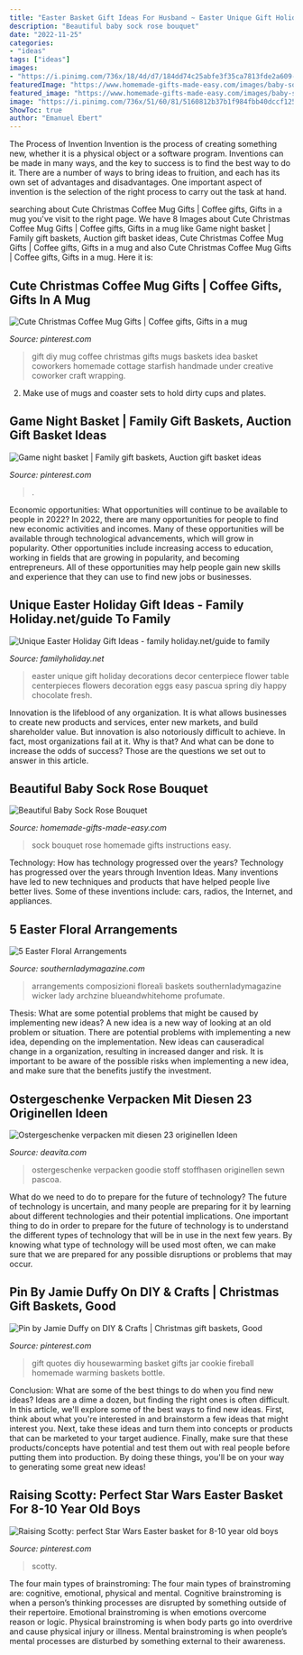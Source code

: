 ```yaml
---
title: "Easter Basket Gift Ideas For Husband ~ Easter Unique Gift Holiday Decorations Decor Centerpiece Flower Table Centerpieces Flowers Decoration Eggs Easy Pascua Spring Diy Happy Chocolate Fresh"
description: "Beautiful baby sock rose bouquet"
date: "2022-11-25"
categories:
- "ideas"
tags: ["ideas"]
images:
- "https://i.pinimg.com/736x/18/4d/d7/184dd74c25abfe3f35ca7813fde2a609--easter-basket-ideas-easter-baskets.jpg"
featuredImage: "https://www.homemade-gifts-made-easy.com/images/baby-sock-rose-bouquet-instructions.jpg"
featured_image: "https://www.homemade-gifts-made-easy.com/images/baby-sock-rose-bouquet-instructions.jpg"
image: "https://i.pinimg.com/736x/51/60/81/5160812b37b1f984fbb40dccf125b0f1--strong-women-quotes-woman-quotes.jpg"
ShowToc: true
author: "Emanuel Ebert"
---
```



The Process of Invention
Invention is the process of creating something new, whether it is a physical object or a software program. Inventions can be made in many ways, and the key to success is to find the best way to do it. There are a number of ways to bring ideas to fruition, and each has its own set of advantages and disadvantages. One important aspect of invention is the selection of the right process to carry out the task at hand.

	

		
searching about Cute Christmas Coffee Mug Gifts | Coffee gifts, Gifts in a mug you've visit to the right page. We have 8 Images about Cute Christmas Coffee Mug Gifts | Coffee gifts, Gifts in a mug like Game night basket | Family gift baskets, Auction gift basket ideas, Cute Christmas Coffee Mug Gifts | Coffee gifts, Gifts in a mug and also Cute Christmas Coffee Mug Gifts | Coffee gifts, Gifts in a mug. Here it is:
		
    
## Cute Christmas Coffee Mug Gifts | Coffee Gifts, Gifts In A Mug

<img loading=lazy src="https://i.pinimg.com/originals/93/81/84/938184fdbee11bf7a3396d7508005488.jpg" onerror="this.onerror=null;this.src='https://tse3.mm.bing.net/th?id=OIP.FtKyjhpWkICE7NbAbzAMIAHaLH&amp;pid=15.1';" alt="Cute Christmas Coffee Mug Gifts | Coffee gifts, Gifts in a mug">

_Source: pinterest.com_

>gift diy mug coffee christmas gifts mugs baskets idea basket coworkers homemade cottage starfish handmade under creative coworker craft wrapping. 

	

2. Make use of mugs and coaster sets to hold dirty cups and plates.

    
## Game Night Basket | Family Gift Baskets, Auction Gift Basket Ideas

<img loading=lazy src="https://i.pinimg.com/736x/c3/6c/6d/c36c6d8700099e28ab3a53f945c68112.jpg" onerror="this.onerror=null;this.src='https://tse2.mm.bing.net/th?id=OIP._AVZtkSd8PTH4-K3sIJMOwHaLu&amp;pid=15.1';" alt="Game night basket | Family gift baskets, Auction gift basket ideas">

_Source: pinterest.com_

>. 

	

Economic opportunities: What opportunities will continue to be available to people in 2022?
In 2022, there are many opportunities for people to find new economic activities and incomes. Many of these opportunities will be available through technological advancements, which will grow in popularity. Other opportunities include increasing access to education, working in fields that are growing in popularity, and becoming entrepreneurs. All of these opportunities may help people gain new skills and experience that they can use to find new jobs or businesses.

    
## Unique Easter Holiday Gift Ideas - Family Holiday.net/guide To Family

<img loading=lazy src="http://www.familyholiday.net/wp-content/uploads/2012/04/Unique-Easter-Holiday-Gift-Ideas_02.jpg" onerror="this.onerror=null;this.src='https://tse2.mm.bing.net/th?id=OIP.qVhqHhRiKQVeS0oqyaoyGwHaLG&amp;pid=15.1';" alt="Unique Easter Holiday Gift Ideas - family holiday.net/guide to family">

_Source: familyholiday.net_

>easter unique gift holiday decorations decor centerpiece flower table centerpieces flowers decoration eggs easy pascua spring diy happy chocolate fresh. 

	

Innovation is the lifeblood of any organization. It is what allows businesses to create new products and services, enter new markets, and build shareholder value. But innovation is also notoriously difficult to achieve. In fact, most organizations fail at it. Why is that? And what can be done to increase the odds of success? Those are the questions we set out to answer in this article.

    
## Beautiful Baby Sock Rose Bouquet

<img loading=lazy src="https://www.homemade-gifts-made-easy.com/images/baby-sock-rose-bouquet-instructions.jpg" onerror="this.onerror=null;this.src='https://tse1.mm.bing.net/th?id=OIP.mEgn6OhNpSeTk5_AVXyY8AHaOm&amp;pid=15.1';" alt="Beautiful Baby Sock Rose Bouquet">

_Source: homemade-gifts-made-easy.com_

>sock bouquet rose homemade gifts instructions easy. 

	

Technology: How has technology progressed over the years?
Technology has progressed over the years through Invention Ideas. Many inventions have led to new techniques and products that have helped people live better lives. Some of these inventions include: cars, radios, the Internet, and appliances.

    
## 5 Easter Floral Arrangements

<img loading=lazy src="https://www.southernladymagazine.com/wp-content/uploads/2015/03/EasterBasket-MA14-InBloomEaster557JOH.jpg" onerror="this.onerror=null;this.src='https://tse1.mm.bing.net/th?id=OIP.OrjwFnzptwZ8Oou-oUuYaAHaF7&amp;pid=15.1';" alt="5 Easter Floral Arrangements">

_Source: southernladymagazine.com_

>arrangements composizioni floreali baskets southernladymagazine wicker lady archzine blueandwhitehome profumate. 

	

Thesis: What are some potential problems that might be caused by implementing new ideas?
A new idea is a new way of looking at an old problem or situation. There are potential problems with implementing a new idea, depending on the implementation. New ideas can causeradical change in a organization, resulting in increased danger and risk. It is important to be aware of the possible risks when implementing a new idea, and make sure that the benefits justify the investment.

    
## Ostergeschenke Verpacken Mit Diesen 23 Originellen Ideen

<img loading=lazy src="http://deavita.com/wp-content/uploads/2016/02/verpacken-ostergeschenke-stoff-hase-basteln-bunt-akzente.jpeg" onerror="this.onerror=null;this.src='https://tse2.mm.bing.net/th?id=OIP.CWN95uGu1rIkFJVC-G2NvAHaLH&amp;pid=15.1';" alt="Ostergeschenke verpacken mit diesen 23 originellen Ideen">

_Source: deavita.com_

>ostergeschenke verpacken goodie stoff stoffhasen originellen sewn pascoa. 

	

What do we need to do to prepare for the future of technology?
The future of technology is uncertain, and many people are preparing for it by learning about different technologies and their potential implications. One important thing to do in order to prepare for the future of technology is to understand the different types of technology that will be in use in the next few years. By knowing what type of technology will be used most often, we can make sure that we are prepared for any possible disruptions or problems that may occur.

    
## Pin By Jamie Duffy On DIY &amp; Crafts | Christmas Gift Baskets, Good

<img loading=lazy src="https://i.pinimg.com/736x/51/60/81/5160812b37b1f984fbb40dccf125b0f1--strong-women-quotes-woman-quotes.jpg" onerror="this.onerror=null;this.src='https://tse4.mm.bing.net/th?id=OIP.Xt7tpnA9_o_x0JPlz_5WjwHaJ3&amp;pid=15.1';" alt="Pin by Jamie Duffy on DIY &amp; Crafts | Christmas gift baskets, Good">

_Source: pinterest.com_

>gift quotes diy housewarming basket gifts jar cookie fireball homemade warming baskets bottle. 

	

Conclusion: What are some of the best things to do when you find new ideas?
Ideas are a dime a dozen, but finding the right ones is often difficult. In this article, we'll explore some of the best ways to find new ideas. First, think about what you're interested in and brainstorm a few ideas that might interest you. Next, take these ideas and turn them into concepts or products that can be marketed to your target audience. Finally, make sure that these products/concepts have potential and test them out with real people before putting them into production. By doing these things, you'll be on your way to generating some great new ideas!

    
## Raising Scotty: Perfect Star Wars Easter Basket For 8-10 Year Old Boys

<img loading=lazy src="https://i.pinimg.com/736x/18/4d/d7/184dd74c25abfe3f35ca7813fde2a609--easter-basket-ideas-easter-baskets.jpg" onerror="this.onerror=null;this.src='https://tse1.mm.bing.net/th?id=OIP.aQM6MQY5COuHJSR2p1phTQHaJ7&amp;pid=15.1';" alt="Raising Scotty: perfect Star Wars Easter basket for 8-10 year old boys">

_Source: pinterest.com_

>scotty. 

	

The four main types of brainstroming:
The four main types of brainstroming are: cognitive, emotional, physical and mental. Cognitive brainstroming is when a person’s thinking processes are disrupted by something outside of their repertoire. Emotional brainstroming is when emotions overcome reason or logic. Physical brainstroming is when body parts go into overdrive and cause physical injury or illness. Mental brainstroming is when people’s mental processes are disturbed by something external to their awareness.

